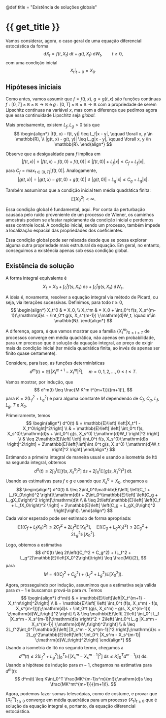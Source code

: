 @def title = "Existência de soluções globais"

# {{ get_title }}

Vamos considerar, agora, o caso geral de uma equação diferencial estocástica da forma
$$
\mathrm{d}X_t = f(t, X_t)\;\mathrm{d}t + g(t, X_t)\;\mathrm{d}W_t, \qquad t \geq 0,
$$
com uma condição inicial
$$
\left.X_t\right|_{t = 0} = X_0.
$$

## Hipóteses iniciais

Como antes, vamos assumir que $f = f(t, x)$, $g = g(t, x)$ são funções contínuas $f:[0, T]\times \mathbb{R} \times\mathbb{R} \rightarrow \mathbb{R}$ e $g:[0, T]\times \mathbb{R} \times\mathbb{R} \rightarrow \mathbb{R}$ com a propriedade de serem Lipschitz contínuas na variável $x$, mas com a diferença que pedimos agora que essa continuidade Lipschitz seja *global.*

Mais precisamente, existem $L_f, L_g > 0$ tais que
$$
\begin{align*}
|f(t, x) - f(t, y)| \leq L_f|x - y|, \qquad \forall x, y \in \mathbb{R}, \\
|g(t, x) - g(t, y)| \leq L_g|x - y|, \qquad \forall x, y \in \mathbb{R}.
\end{align*}
$$

Observe que a desigualdade para $f$ implica em
$$
|f(t, x)| = |f(t, x) - f(t, 0) + f(t, 0)| \leq |f(t, 0)| + L_f|x| \leq C_f + L_f|x|,
$$
para $C_f = \max_{t\in [0, T]}|f(t, 0)|$. Analogamente,
$$
|g(t, x)| = |g(t, x) - g(t, 0) + g(t, 0)| \leq |g(t, 0)| + L_g|x| \leq C_g + L_g|x|.
$$

Também assumimos que a condição inicial tem média quadrática finita:
$$
\mathbb{E}[X_0^2] < \infty.
$$

Essa condição global é fundamental, aqui. Por conta da perturbação causada pelo ruído proveniente de um processo de Wiener, os caminhos amostrais podem se afastar rapidamente da condição inicial e perdemos esse controle local. A condição inicial, sendo um processo, também impede a localização espacial das propriedades dos coeficientes. 

Essa condição global pode ser relaxada desde que se possa explorar alguma outra propriedade mais estrutural da equação. Em geral, no entanto, conseguimos a existência apenas sob essa condição global.

## Existência de solução

A forma integral equivalente é
$$
X_t = X_0 + \int_0^t f(s, X_s)\;\mathrm{d}s + \int_0^t g(s, X_s)\;\mathrm{d}W_s.
$$

A ideia é, novamente, resolver a equação integral via método de Picard, ou seja, via iterações sucessivas. Definimos, para todo $t \geq 0$,
$$
\begin{align*}
X_t^0 & = X_0, \\
X_t^m & = X_0 + \int_0^t f(s, X_s^{m-1})\;\mathrm{d}s + \int_0^t g(s, X_s^{m-1}) \;\mathrm{d}W_t, \quad m\in \mathbb{N}.
\end{align*}
$$

A diferença, agora, é que vamos mostrar que a família $\{X_t^m\}_{0 \leq t \leq T}$ de processos converge em média quadrática, não apenas em probabilidade, para um processo que é solução da equação integral, ao preço de exigir mais da condição inicial (ter média quadrática finita, ao invés de apenas ser finito quase certamente).

Considere, para isso, as funções determinísticas
$$
d^m(t) = \mathbb{E}\left[\left|X_t^{m+1} - X_t^m\right|^2\right], \quad m = 0, 1, 2, \ldots, \; 0 \leq t \leq T.
$$

Vamos mostrar, por indução, que
$$
d^m(t) \leq \frac{M K^m t^{m+1}}{(m+1)!},
$$
para $K = 2(L_f^2 + L_g^2)$ e para alguma constante $M$ dependendo de $C_f$, $C_g$, $L_f$, $L_g$, $T$ e $X_0$.

Primeiramente, temos
$$
\begin{align*}
d^0(t) & = \mathbb{E}\left[ \left|X_t^1 - X_t^0\right|^2\right] \\
  & = \mathbb{E}\left[ \left| \int_0^t f(s, X_s^0)\;\mathrm{d}s + \int_0^t g(s, X_s^0) \;\mathrm{d}W_t \right|^2 \right] \\
  & \leq 2\mathbb{E}\left[ \left| \int_0^t f(s, X_s^0)\;\mathrm{d}s \right|^2\right] + 2\mathbb{E}\left[\left|\int_0^t g(s, X_s^0) \;\mathrm{d}W_t \right|^2 \right]
\end{align*}
$$
Estimando a primeira integral de maneira usual e usando a isometria de Itô na segunda integral, obtemos
$$
d^0(t) \leq 2\int_0^t\mathbb{E}\left[ f(s, X_s^0)^2 \right]\;\mathrm{d}s + 2\int_0^t\mathbb{E}\left[ g(s, X_s^0)^2 \right]\;\mathrm{d}t.
$$
Usando as estimativas para $f$ e $g$ e usando que $X_s^0 = X_0$, chegamos a
$$
\begin{align*}
d^0(t) & \leq 2\int_0^t\mathbb{E}\left[ \left(C_f + L_fX_0\right)^2 \right]\;\mathrm{d}t + 2\int_0^t\mathbb{E}\left[ \left(C_g + L_gX_0\right)^2 \right]\;\mathrm{d}t \\
& \leq 2t\left(\mathbb{E}\left[ \left(C_f + L_fX_0\right)^2 \right] + 2\mathbb{E}\left[ \left(C_g + L_gX_0\right)^2 \right]\right).
\end{align*}
$$
Cada valor esperado pode ser estimado de forma apropriada:
$$
\mathbb{E}\left[ \left(C_f + L_fX_0\right)^2 \right] \leq 2C_f^2 + 2L_f^2\mathbb{E}\left[X_0^2\right], \quad \mathbb{E}\left[ \left(C_g + L_gX_0\right)^2 \right] \leq 2C_g^2 + 2L_g^2\mathbb{E}\left[X_0^2\right].
$$

Logo, obtemos a estimativa
$$
d^0(t) \leq 2t\left((C_f^2 + C_g^2) + (L_f^2 + L_g^2)\mathbb{E}\left[X_0^2\right]\right) \leq \frac{Mt}{2},
$$
para
$$
M = 4\left((C_f^2 + C_g^2) + (L_f^2 + L_g^2)\mathbb{E}\left[X_0^2\right]\right).
$$

Agora, prosseguindo por indução, assumimos que a estimativa seja válida para $m-1$ e buscamos prová-la para $m$. Temos
$$
\begin{align*}
d^m(t) & = \mathbb{E}\left[\left|X_t^{m+1} - X_t^m\right|^2\right] \\
& = \mathbb{E}\left[ \left( \int_0^t (f(s, X_s^m) - f(s, X_s^{m-1}))\;\mathrm{d}s + \int_0^t (g(s, X_s^m) - g(s, X_s^{m-1})) \;\mathrm{d}W_t\right)^2 \right] \\
& \leq \mathbb{E}\left[ 2\left( \int_0^t L_f |X_s^m - X_s^{m-1}|\;\mathrm{d}s \right)^2 + 2\left( \int_0^t L_g |X_s^m - X_s^{m-1}| \;\mathrm{d}W_t\right)^2\right] \\
& \leq 2L_f^2\int_0^T\mathbb{E}\left[ |X_s^m - X_s^{m-1}|^2 \right]\;\mathrm{d}s + 2L_g^2\mathbb{E}\left[\left( \int_0^t |X_s^m - X_s^{m-1}| \;\mathrm{d}W_t\right)^2\right]
\end{align*}
$$
Usando a isometria de Itô no segundo termo, chegamos a
$$
d^m(t) \leq 2(L_f^2 + L_g^2)\int_0^T \mathbb{E}\left[ |X_s^m - X_s^{m-1}|^2 \right]\;\mathrm{d}s \leq K\int_0^T d^{m-1}(s)\;\mathrm{d}s.
$$
Usando a hipótese de indução para $m-1$, chegamos na estimativa para $d^m(t)$:
$$
d^m(t) \leq K\int_0^T \frac{MK^{m-1}s^m}{m!}\;\mathrm{d}s \leq \frac{MK^mt^{m+1}}{(m+1)!}.
$$

Agora, podemos fazer somas telescópias, como de costume, e provar que $\{X_t^m\}_{t \geq 0}$ converge em média quadrática para um processo $\{X_t\}_{t \geq 0}$ que é solução da equação integral e, portanto, da equação diferencial estocástica.
